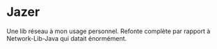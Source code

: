 # Jazer

Une lib réseau à mon usage personnel. Refonte complète par rapport à Network-Lib-Java qui datait énormément.
